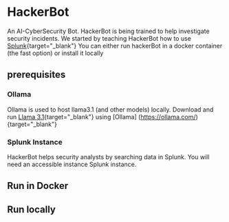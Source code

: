 # HackerBot
An AI-CyberSecurity Bot. HackerBot is being trained to help investigate security incidents. We started by teaching HackerBot how to use [Splunk](https://www.splunk.com/){target="_blank"}
You can either run hackerBot in a docker container (the fast option) or install it locally

## prerequisites
### Ollama
Ollama is used to host llama3.1 (and other models) locally. Download and run [Llama 3.1](https://ai.meta.com/blog/meta-llama-3-1/){target="_blank"} using [Ollama] (https://ollama.com/){target="_blank"}

### Splunk Instance
HackerBot helps security analysts by searching data in Splunk. You will need an accessible instance  Splunk instance.

## Run in Docker


## Run locally


